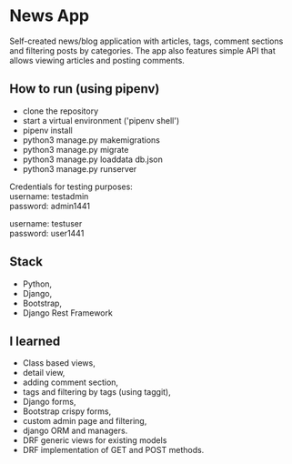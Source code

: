 # News App
Self-created news/blog application with articles, tags, comment sections and filtering posts by categories. The app also features simple API that allows viewing articles and posting comments.

## How to run (using pipenv)
- clone the repository
- start a virtual environment ('pipenv shell')
- pipenv install
- python3 manage.py makemigrations
- python3 manage.py migrate
- python3 manage.py loaddata db.json
- python3 manage.py runserver

Credentials for testing purposes:<br/>
username: testadmin<br/>
password: admin1441

username: testuser<br/>
password: user1441

## Stack
- Python, 
- Django, 
- Bootstrap, 
- Django Rest Framework

## I learned
- Class based views, 
- detail view, 
- adding comment section, 
- tags and filtering by tags (using taggit), 
- Django forms,  
- Bootstrap crispy forms,
- custom admin page and filtering, 
- django ORM and managers. 
- DRF generic views for existing models
- DRF implementation of GET and POST methods.
